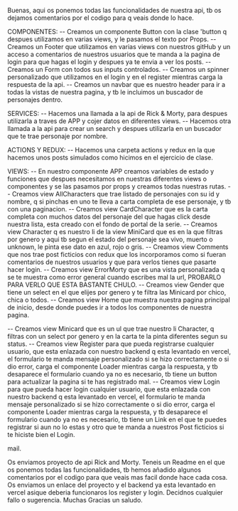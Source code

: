 Buenas, aqui os ponemos todas las funcionalidades de nuestra api, tb os dejamos comentarios por el codigo para q veais donde lo hace.

COMPONENTES:
-- Creamos un componente Button con la clase 'button q despues utilizamos en varias views, y le pasamos el texto por Props.
-- Creamos un Footer que utilizamos en varias views con nuestros gitHub y un acceso a comentarios de nuestros usuarios que te manda a la pagina de login para que hagas el login y despues ya te envia a ver los posts.
-- Creamos un Form con todos sus inputs controlados.
-- Creamos un spinner personalizado que utilizamos en el login y en el register mientras carga la respuesta de la api.
-- Creamos un navbar que es nuestro header para ir a todas la vistas de nuestra pagina, y tb le incluimos un buscador de personajes dentro.

SERVICES:
-- Hacemos una llamada a la api de Rick & Morty, para despues utilizarla a traves de APP y cojer datos en diferentes views.
-- Hacemos otra llamada a la api para crear un search y despues utilizarla en un buscador que te trae personaje por nombre.

ACTIONS Y REDUX:
-- Hacemos una carpeta actions y redux en la que hacemos unos posts simulados como hicimos en el ejercicio de clase.

VIEWS:
-- En nuestro componente APP creamos variables de estado y funciones que despues necesitamos en nuestras diferentes views o componentes y se las pasamos por props y creamos todas nuestras rutas.
-- Creamos view AllCharacters que trae listado de personajes con su id y nombre, q si pinchas en uno te lleva a carta completa de ese personaje, y tb con una paginacion.
-- Creamos view CardCharacter que es la carta completa con muchos datos del personaje del que hagas click desde nuestra lista, esta creado con el fondo de portal de la serie.
-- Creamos view Character q es nuestro li de la view MiniCard que es en la que filtras por genero y aqui tb segun el estado del personaje sea vivo, muerto o unknown, le pinta ese dato en azul, rojo o gris.
-- Creamos view Comments que nos trae post ficticios con redux que los incorporamos como si fueran comentarios de nuestros usuarios y que para verlos tienes que pasarte hacer login.
-- Creamos view ErrorMorty que es una vista personalizada q se te muestra como error general cuando escribes mal la url, PROBARLO PARA VERLO QUE ESTA BASTANTE CHULO.
-- Creamos view Gender que tiene un select en el que elijes por genero y te filtra las Minicard por chico, chica o todos.
-- Creamos view Home que muestra nuestra pagina principal de inicio, desde donde puedes ir a todos los componentes de nuestra pagina.

-- Creamos view Minicard que es un ul que trae nuestro li Character, q filtras con un select por genero y en la carta te la pinta diferentes segun su status.
-- Creamos view Register para que pueda registrarse cualquier usuario, que esta enlazada con nuestro backend q esta levantado en vercel, el formulario te manda mensaje personalizado si se hizo correctamente o si dio error, carga el componente Loader mientras carga la respuesta, y tb desaparece el formulario cuando ya no es necesario, tb tiene un button para actualizar la pagina si te has registrado mal.
-- Creamos view Login para que pueda hacer login cualquier usuario, que esta enlazada con nuestro backend q esta levantado en vercel, el formulario te manda mensaje personalizado si se hizo correctamente o si dio error, carga el componente Loader mientras carga la respuesta, y tb desaparece el formulario cuando ya no es necesario, tb tiene un Link en el que te puedes registrar si aun no lo estas y otro que te manda a nuestros Post ficticios si te hiciste bien el Login.


mail.

Os enviamos proyecto de api Rick and Morty.
Teneis un Readme en el que os ponemos todas las funcionalidades, tb hemos añadido algunos comentarios por el codigo para que veais mas facil donde hace cada cosa.
Os enviamos un enlace del proyecto y el backend ya esta levantado en vercel asique deberia funcionaros los register y login.
Decidnos cualquier fallo o sugerencia.
Muchas Gracias un saludo.